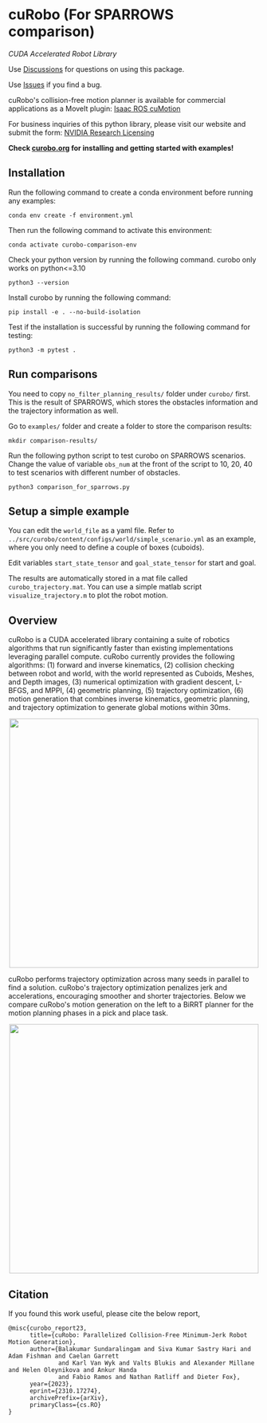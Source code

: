 <!--
Copyright (c) 2023 NVIDIA CORPORATION & AFFILIATES. All rights reserved.

NVIDIA CORPORATION, its affiliates and licensors retain all intellectual
property and proprietary rights in and to this material, related
documentation and any modifications thereto. Any use, reproduction,
disclosure or distribution of this material and related documentation
without an express license agreement from NVIDIA CORPORATION or
its affiliates is strictly prohibited.
-->
# cuRobo (For SPARROWS comparison)

*CUDA Accelerated Robot Library*

Use [Discussions](https://github.com/NVlabs/curobo/discussions) for questions on using this package.

Use [Issues](https://github.com/NVlabs/curobo/issues) if you find a bug.


cuRobo's collision-free motion planner is available for commercial applications as a
MoveIt plugin: [Isaac ROS cuMotion](https://github.com/NVIDIA-ISAAC-ROS/isaac_ros_cumotion)

For business inquiries of this python library, please visit our website and submit the form: [NVIDIA Research Licensing](https://www.nvidia.com/en-us/research/inquiries/)


**Check [curobo.org](https://curobo.org) for installing and getting started with examples!**

## Installation
Run the following command to create a conda environment before running any examples:
```
conda env create -f environment.yml
```

Then run the following command to activate this environment:
```
conda activate curobo-comparison-env
```

Check your python version by running the following command. curobo only works on python<=3.10
```
python3 --version
```

Install curobo by running the following command:
```
pip install -e . --no-build-isolation
```

Test if the installation is successful by running the following command for testing:
```
python3 -m pytest .
```

## Run comparisons
You need to copy `no_filter_planning_results/` folder under `curobo/` first.
This is the result of SPARROWS, which stores the obstacles information and the trajectory information as well. 

Go to `examples/` folder and create a folder to store the comparison results:
```
mkdir comparison-results/
```

Run the following python script to test curobo on SPARROWS scenarios.
Change the value of variable `obs_num` at the front of the script to 10, 20, 40 to test scenarios with different number of obstacles.
```
python3 comparison_for_sparrows.py 
```

## Setup a simple example
You can edit the `world_file` as a yaml file.
Refer to `../src/curobo/content/configs/world/simple_scenario.yml` as an example, where you only need to define a couple of boxes (cuboids).

Edit variables `start_state_tensor` and `goal_state_tensor` for start and goal.

The results are automatically stored in a mat file called `curobo_trajectory.mat`.
You can use a simple matlab script `visualize_trajectory.m` to plot the robot motion.

## Overview

cuRobo is a CUDA accelerated library containing a suite of robotics algorithms that run significantly faster than existing implementations leveraging parallel compute. cuRobo currently provides the following algorithms: (1) forward and inverse kinematics,
(2) collision checking between robot and world, with the world represented as Cuboids, Meshes, and Depth images, (3) numerical optimization with gradient descent, L-BFGS, and MPPI, (4) geometric planning, (5) trajectory optimization, (6) motion generation that combines inverse kinematics, geometric planning, and trajectory optimization to generate global motions within 30ms.

<p align="center">
<img width="500" src="images/robot_demo.gif">
</p>


cuRobo performs trajectory optimization across many seeds in parallel to find a solution. cuRobo's trajectory optimization penalizes jerk and accelerations, encouraging smoother and shorter trajectories. Below we compare cuRobo's motion generation on the left to a BiRRT planner for the motion planning phases in a pick and place task.

<p align="center">
<img width="500" src="images/rrt_compare.gif">
</p>


## Citation

If you found this work useful, please cite the below report,

```
@misc{curobo_report23,
      title={cuRobo: Parallelized Collision-Free Minimum-Jerk Robot Motion Generation},
      author={Balakumar Sundaralingam and Siva Kumar Sastry Hari and Adam Fishman and Caelan Garrett
              and Karl Van Wyk and Valts Blukis and Alexander Millane and Helen Oleynikova and Ankur Handa
              and Fabio Ramos and Nathan Ratliff and Dieter Fox},
      year={2023},
      eprint={2310.17274},
      archivePrefix={arXiv},
      primaryClass={cs.RO}
}
```